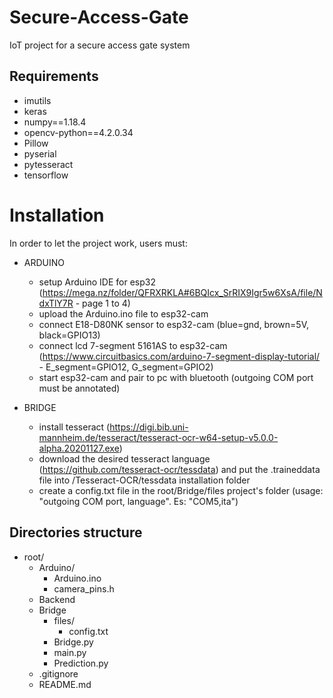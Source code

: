 # Secure-Access-Gate
IoT project for a secure access gate system

## Requirements
- imutils
- keras
- numpy==1.18.4
- opencv-python==4.2.0.34
- Pillow
- pyserial
- pytesseract
- tensorflow

# Installation
In order to let the project work, users must:

+ ARDUINO
    - setup Arduino IDE for esp32 (https://mega.nz/folder/QFRXRKLA#6BQIcx_SrRIX9Igr5w6XsA/file/NdxTlY7R - page 1 to 4)
    - upload the Arduino.ino file to esp32-cam
    - connect E18-D80NK sensor to esp32-cam (blue=gnd, brown=5V, black=GPIO13)
    - connect lcd 7-segment 5161AS to esp32-cam (https://www.circuitbasics.com/arduino-7-segment-display-tutorial/ - E_segment=GPIO12, G_segment=GPIO2)
    - start esp32-cam and pair to pc with bluetooth (outgoing COM port must be annotated)

+ BRIDGE
    - install tesseract (https://digi.bib.uni-mannheim.de/tesseract/tesseract-ocr-w64-setup-v5.0.0-alpha.20201127.exe)
    - download the desired tesseract language (https://github.com/tesseract-ocr/tessdata) and put the .traineddata file into /Tesseract-OCR/tessdata installation folder
    - create a config.txt file in the root/Bridge/files project's folder (usage: "outgoing COM port, language". Es: "COM5,ita")

## Directories structure
+ root/
    + Arduino/   
        - Arduino.ino
        - camera_pins.h
    + Backend
    + Bridge
        + files/
            - config.txt
        - Bridge.py
        - main.py
        - Prediction.py
    - .gitignore
    - README.md
